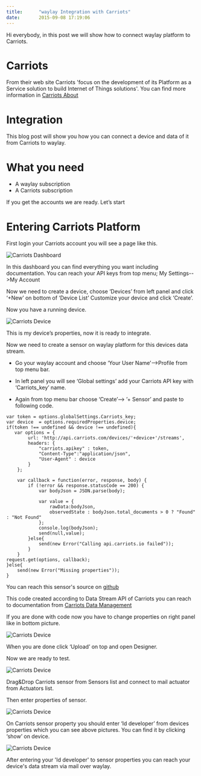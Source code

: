 ```yaml
---
title:      "waylay Integration with Carriots"
date:       2015-09-08 17:19:06
---
```

Hi everybody, in this post we will show how to connect waylay platform to Carriots.

# Carriots

From their web site Carriots 'focus on the development of its Platform as a Service solution to build Internet of Things solutions'.
You can find more information in [Carriots About](https://www.carriots.com/about-us/about-carriots)

# Integration

This blog post will show you how you can connect a device and data of it from Carriots to waylay.

# What you need

* A waylay subscription
* A Carriots subscription

If you get the accounts we are ready.
Let’s start

# Entering Carriots Platform

First login your Carriots account you will see a page like this.

![Carriots Dashboard](https://waylayio.github.io/assets/images/carriots_dashboard.png)

In this dashboard you can find everything you want including documentation. You can reach your API keys from top menu; My Settings-->My Account

Now we need to create a device, choose ‘Devices’ from left panel and click ‘+New’ on bottom of ‘Device List’ Customize your device and click ‘Create’.

Now you have a running device.

![Carriots Device](https://waylayio.github.io/assets/images/carriots_device.png)

This is my device’s properties, now it is ready to integrate.

Now we need to create a sensor on waylay platform for this devices data stream.

*    Go your waylay account and choose ‘Your User Name’-->Profile from top menu bar.

*    In left panel you will see ‘Global settings’ add your Carriots API key with ‘Carriots_key’ name.

*    Again from top menu bar choose ‘Create’--> ’+ Sensor’ and paste to following code.

```
var token = options.globalSettings.Carriots_key;
var device  = options.requiredProperties.device;
if(token !== undefined && device !== undefined){
   var options = {
        url: 'http://api.carriots.com/devices/'+device+'/streams',
        headers: {
            "carriots.apikey" : token,
            "Content-Type":"application/json",
            "User-Agent" : device
        }
    };

    var callback = function(error, response, body) {
        if (!error && response.statusCode == 200) {
            var bodyJson = JSON.parse(body);

            var value = {
                rawData:bodyJson,
                observedState : bodyJson.total_documents > 0 ? "Found" : "Not Found"
            };
            console.log(bodyJson);
            send(null,value);
        }else{
            send(new Error("Calling api.carriots.io failed"));
        }
    }    
request.get(options, callback);
}else{
    send(new Error("Missing properties"));
}
```

You can reach this sensor's source on [github](https://github.com/waylayio/Sensors/blob/master/carriotsGetDataStream)

This code created according to Data Stream API of Carriots you can reach to documentation from [Carriots Data Management](https://www.carriots.com/documentation/api/data_management)


If you are done with code now you have to change properties on right panel like in bottom picture.

![Carriots Device](https://waylayio.github.io/assets/images/carriots_options.png)

When you are done click ‘Upload’ on top and open Designer.

Now we are ready to test.

![Carriots Device](https://waylayio.github.io/assets/images/carriots_sensor.png)

Drag&Drop Carriots sensor from Sensors list and connect to mail actuator from Actuators list.

Then enter properties of sensor.

![Carriots Device](https://waylayio.github.io/assets/images/carriots_properties.png)

On Carriots sensor property you should enter ‘Id developer’ from devices properties which you can see above pictures. You can find it by clicking ‘show’ on device.

![Carriots Device](https://waylayio.github.io/assets/images/carriots_deviceID.png)

After entering your 'Id developer' to sensor properties you can reach your device's data stream via mail over waylay.
